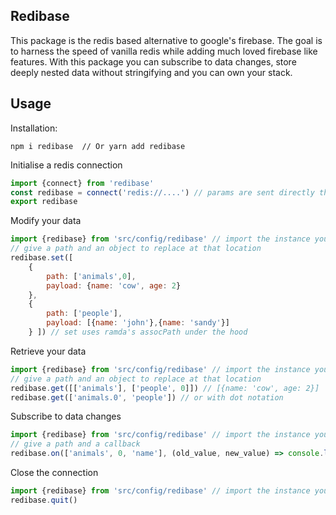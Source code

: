 ## Redibase

This package is the redis based alternative to google's firebase.
The goal is to harness the speed of vanilla redis while adding much loved firebase like features.
With this package you can subscribe to data changes, store deeply nested data without stringifying and you can own your stack.


## Usage

Installation:

```
npm i redibase  // Or yarn add redibase
```
Initialise a redis connection

```js
import {connect} from 'redibase'
const redibase = connect('redis://....') // params are sent directly through to redis constructor
export redibase
```
Modify your data

```js
import {redibase} from 'src/config/redibase' // import the instance you created
// give a path and an object to replace at that location
redibase.set([
    {
        path: ['animals',0], 
        payload: {name: 'cow', age: 2}
    },
    {
        path: ['people'],
        payload: [{name: 'john'},{name: 'sandy'}]
    } ]) // set uses ramda's assocPath under the hood

```

Retrieve your data

```js
import {redibase} from 'src/config/redibase' // import the instance you created
// give a path and an object to replace at that location
redibase.get([['animals'], ['people', 0]]) // [{name: 'cow', age: 2}]
redibase.get(['animals.0', 'people']) // or with dot notation

```

Subscribe to data changes

```js
import {redibase} from 'src/config/redibase' // import the instance you created
// give a path and a callback
redibase.on(['animals', 0, 'name'], (old_value, new_value) => console.log(old_value, new_value))
```

Close the connection

```js
import {redibase} from 'src/config/redibase' // import the instance you created
redibase.quit()
```


